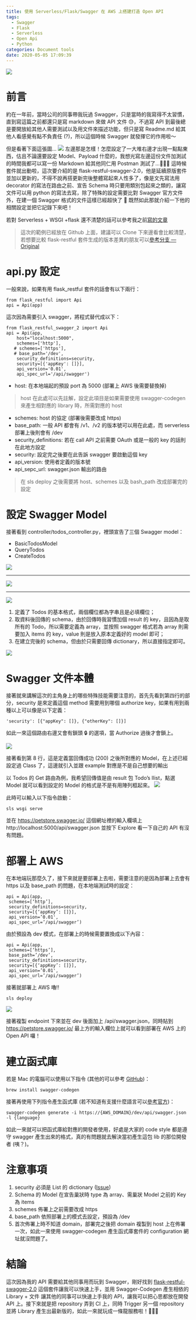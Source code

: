 ```yaml
---
title: 使用 Serverless/Flask/Swagger 在 AWS 上搭建打造 Open API
tags:
  - Swagger
  - Flask
  - Serverless
  - Open Api
  - Python
categories: Document tools
date: 2020-05-05 17:09:39
---
```



![](https://i.imgur.com/2UI8Ggs.png)

# 前言

約在一年前，當時公司的同事帶我玩過 Swagger，只是當時的我寫得不太習慣，直到寫這篇之前都還只是寫 markdown 來做 API 文件 😓，不過寫 API 到最後總是要開放給其他人需要測試以及用文件來描述功能，但只是寫 Readme.md 給其他人看感覺有點不負責任 (?)，所以這個時候 Swagger 就發揮它的作用啦～

但是看著下面這張圖…
![](https://i.imgur.com/zg1jEuy.png)
左邊那是怎樣！怎麼設定了一大堆右邊才出現一點點東西，估且不論還要設定 Model、Payload 什麼的，我想光寫左邊這份文件加測試的時間我都可以寫一份 Markdown 給其他同仁用 Postman 測試了…🤣🤣🤣
這時候套件就出動啦，這次要介紹的是 flask-restful-swagger-2.0，他是延續原版套件並加以更新的，不得不說再搭更新完後整體寫起來人性多了，像是文先寫法用 decorator 的寫法在路由之前、宣告 Schema 時只要用類別包起來之類的，讓寫文件可以用 python 的寫法去寫，除了特殊的設定需要比對 Swagger 官方文件外，在建一個 Swagger 格式的文件這樣已經超快了 💪
既然如此那就介紹一下他的相關設定並把它記錄下來吧！

<!-- more -->

若對 Serverless + WSGI +flask 還不清楚的話可以參考我之前[寫的文章](https://medium.com/@nijia.lin/%E7%BA%8C%E7%AF%87-serverless-wsgi-flask-chatbot-%E7%9A%84%E9%96%8B%E7%99%BC%E6%8C%87%E5%8D%97-f11de7dee7aa)

<!-- more -->

> 這次的範例已經放在 Github 上面，建議可以 Clone 下來邊看會比較清楚，若想要比較 flask-restful 套件生成的版本差異的朋友可以[參考分支 — Original](https://github.com/louis70109/aws-swagger-wsgi-flask)

# api.py 設定

一般來說，如果有用 flask_restful 套件的話會有以下兩行：

```
from flask_restful import Api
api = Api(app)
```

這次因為需要引入 swagger，將程式替代成以下：

```
from flask_restful_swagger_2 import Api
api = Api(app,
    host="localhost:5000",
    schemes=['http'],
   # schemes=['https'],
   # base_path='/dev',
    security_definitions=security,
    security=[{'appKey': []}],
    api_version='0.01',
    api_spec_url='/api/swagger')
```

- host: 在本地端起的預設 port 為 5000 (部署上 AWS 後需要替換掉)

> host 在此處可以先註解，設定此項目是如果需要使用 swagger-codegen 來產生相對應的 library 時，所需對應的 host

- schemes: host 的協定 (部署後需要改成 https)
- base_path: 一般 API 都會有 /v1、/v2 的版本號可以用在此處，而 serverless 部署上後則會有 /dev
- security_definitions: 若在 call API 之前需要 OAuth 或是一般的 key 的話則在此地方設定
- security: 設定完之後要在此告訴 swagger 要啟動這個 key
- api_version: 使用者定義的版本號
- api_sepc_url: swagger.json 輸出的路由

> 在 sls deploy 之後需要將 host、schemes 以及 bash_path 改成部署完的設定

# 設定 Swagger Model

接著看到 controller/todos_controller.py，裡頭宣告了三個 Swagger model：

- BasicTodosModel
- QueryTodos
- CreateTodos

![](https://i.imgur.com/fg9Slabm.png)

---

![](https://i.imgur.com/njcsd9Im.png)

---

![](https://i.imgur.com/Dsw6Djmm.png)

1. 定義了 Todos 的基本格式，兩個欄位都為字串且是必填欄位；
2. 取資料後回傳的 schema，由於回傳時我習慣加個 result 的 key，且因為是取所有的 Todo，所以需要定義為 array，並按照 swagger 格式若為 array 則需要加入 items 的 key，value 則是放入原本定義好的 model 即可；
3. 在建立完後的 schema，但由於只需要回傳 dictionary，所以直接指定即可。

![](https://i.imgur.com/as5blSM.png)

# Swagger 文件本體

<script src="https://gist.github.com/louis70109/2b6e2d571e1ff558196e23eb1f3c4fe5.js"></script>

接著就來講解這次的主角身上的哪些特殊技能需要注意的，首先先看到第四行的部分，security 是來定義這個 method 需要用到哪個 authorize key，如果有用到兩種以上可以像是以下定義：

```
'security': [{"appKey": []}, {"otherKey": []}]
```

如此一來這個路由右邊又會有鎖頭 🔒 的選項，當 Authorize 過後才會鎖上。

![](https://i.imgur.com/fLOprLT.png)

接著看到第 8 行，這是定義當回傳成功 (200) 之後所對應的 Model，在上述已經設定過 Class 了，這邊就引入並跟 example 對應是不是自己想要的輸出

以 Todos 的 Get 路由為例，我希望回傳值是由 result 包 Todo’s llist，點選 Model 就可以看到設定的 Model 的格式是不是有用陣列框起來。
![](https://i.imgur.com/ehH5P7E.png)

此時可以輸入以下指令啟動：

```
sls wsgi serve
```

並在 https://petstore.swagger.io/ 這個網址裡的輸入欄填上 http://localhost:5000/api/swagger.json 並按下 Explore 看一下自己的 API 有沒有問題。

# 部署上 AWS

在本地端玩那麼久了，接下來就是要部署上去啦，需要注意的是因為部署上去會有 https 以及 base_path 的問題，在本地端測試時的設定：

```
api = Api(app,
 schemes=[‘http’],
 security_definitions=security,
 security=[{‘appKey’: []}],
 api_version=’0.01',
 api_spec_url=’/api/swagger’)
```

由於預設為 dev 模式，在部署上的時候需要置換成以下內容：

```
api = Api(app,
 schemes=[‘https’],
 base_path=’/dev’,
 security_definitions=security,
 security=[{‘appKey’: []}],
 api_version=’0.01',
 api_spec_url=’/api/swagger’)
```

接著就部署上 AWS 嚕‼️

```
sls deploy
```

![](https://i.imgur.com/B3rdIHi.png)

接著複製 endpoint 下來並在 dev 後面加上 /api/swagger.json，同時貼到 https://petstore.swagger.io/ 最上方的輸入欄位上就可以看到部署在 AWS 上的 Open API 囉！

# 建立函式庫

若是 Mac 的電腦可以使用以下指令 (其他的可以參考 [GitHub](https://github.com/swagger-api/swagger-codegen))：

```
brew install swagger-codegen
```

接著再使用下列指令產生函式庫 (若不知道有支援什麼語言可以[參考官方](https://swagger.io/tools/swagger-codegen/))：

```
swagger-codegen generate -i https://{AWS_DOMAIN}/dev/api/swagger.json -l {language}
```

如此一來就可以把函式庫給對應的開發者使用，好處是大家的 code style 都是遵守 swagger 產生出來的格式，真的有問題就去解決當初產生這包 lib 的那位開發者 (咦？)。

# 注意事項

1. security 必須是 List 的 dictionary ([Issue](https://github.com/swagger-api/swagger-codegen/issues/7847#issuecomment-374512375))
2. Schema 的 Model 在宣告巢狀時 type 為 array、需巢狀 Model 之前的 Key 為 items
3. schemes 佈署上之前需要改成 https
4. base_path 依照部署上的模式去設定，預設為 /dev
5. 首次佈署上時不知道 domain，部署完之後把 domain 複製到 host 上在佈署一次，如此一來使用 swagger-codegen 產生函式庫套件的 configuration 網址就沒問題了。

# 結論

這次因為我的 API 需要給其他同事用而玩到 Swagger，剛好找到 [flask-restful-swagger-2.0](https://github.com/soerface/flask-restful-swagger-2.0) 這個套件讓我可以快速上手，並用 Swagger-Codegen 產生相依的 Library + 文件 讓其他的同事可以快速上手我的 API，讓我可以把心思都放在開發 API 上。接下來就是把 repository 弄到 CI 上，同時 Trigger 另一個 repository 並將 Library 產生出最新版的，如此一來就玩成一條龍服務啦！🎉🎉🎉
